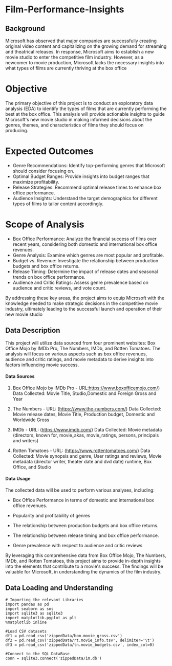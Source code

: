 # Film-Performance-Insights
## Background

Microsoft has observed that major companies are successfully creating original video content and capitalizing on the growing demand for streaming and theatrical releases. In response, Microsoft aims to establish a new movie studio to enter the competitive film industry. However, as a newcomer to movie production, Microsoft lacks the necessary insights into what types of films are currently thriving at the box office

# Objective

The primary objective of this project is to conduct an exploratory data analysis (EDA) to identify the types of films that are currently performing the best at the box office. This analysis will provide actionable insights to guide Microsoft's new movie studio in making informed decisions about the genres, themes, and characteristics of films they should focus on producing.

# Expected Outcomes 

- Genre Recommendations: Identify top-performing genres that Microsoft should consider focusing on.
- Optimal Budget Ranges: Provide insights into budget ranges that maximize profitability.
- Release Strategies: Recommend optimal release times to enhance box office performance.
- Audience Insights: Understand the target demographics for different types of films to tailor content accordingly.

# Scope of Analysis

- Box Office Performance: Analyze the financial success of films over recent years, considering both domestic and international box office revenues.
- Genre Analysis: Examine which genres are most popular and profitable.
- Budget vs. Revenue: Investigate the relationship between production budgets and box office returns.
- Release Timing: Determine the impact of release dates and seasonal trends on box office performance.
- Audience and Critic Ratings: Assess genre prevalence based on audience and critic reviews, and vote count.

By addressing these key areas, the project aims to equip Microsoft with the knowledge needed to make strategic decisions in the competitive movie industry, ultimately leading to the successful launch and operation of their new movie studio

## Data Description 
This project will utilize data sourced from four prominent websites: Box Office Mojo by IMDb Pro, The Numbers, IMDb, and Rotten Tomatoes. The analysis will focus on various aspects such as box office revenues, audience and critic ratings, and movie metadata to derive insights into factors influencing movie success.


#### Data Sources
1. Box Office Mojo by IMDb Pro - 
URL:https://www.boxofficemojo.com/)
Data Collected: 
Movie Title, Studio,Domestic and Foreign Gross and Year

2. The Numbers - 
URL:  (https://www.the-numbers.com/)
Data Collected: 
Movie release dates, Movie Title, Production budget, Domestic and Worldwide Gross

3. IMDb - 
URL: (https://www.imdb.com/)
Data Collected: 
Movie metadata (directors, known for, movie_akas, movie_ratings, persons, principals and writers)

4. Rotten Tomatoes -
URL:  (https://www.rottentomatoes.com/)
Data Collected: 
Movie synopsis and genre, User ratings and reviews, Movie metadata (director	writer, theater date and dvd date) runtime, Box Office, and Studio 

#### Data Usage
The collected data will be used to perform various analyses, including:
- Box Office Performance in terms of domestic and international box office revenues.

- Popularity and profitability of genres 

- The relationship between production budgets and box office returns.

- The relationship between release timing and box office performance.

- Genre prevalence with respect to audience and critic reviews


By leveraging this comprehensive data from Box Office Mojo, The Numbers, IMDb, and Rotten Tomatoes, this project aims to provide in-depth insights into the elements that contribute to a movie's success. The findings will be valuable for Microsoft, in understanding the dynamics of the film industry. 

## Data Loading and Understanding
``` 
# Importing the relevant Libraries
import pandas as pd
import seaborn as sns
import sqlite3 as sqlite3
import matplotlib.pyplot as plt
%matplotlib inline 
```

``` 
#Load CSV datasets
df1 = pd.read_csv('zippedData/bom.movie_gross.csv')
df2 = pd.read_csv('zippedData/rt.movie_info.tsv', delimiter='\t')
df3 = pd.read_csv('zippedData/tn.movie_budgets.csv', index_col=0)

#Connect to the SQL DataBase
conn = sqlite3.connect('zippedData/im.db') 
```


